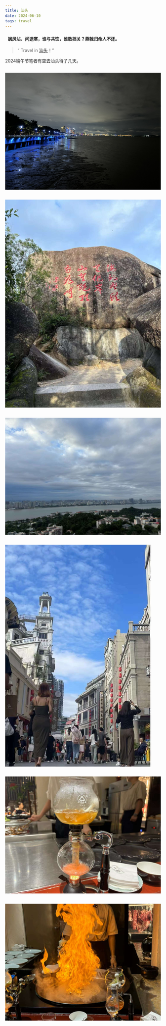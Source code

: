 ```yaml
---
title: 汕头
date: 2024-06-10
tags: travel
---
```


### `` 飒风沾、问途寒，谁与共饮，谁敢挡关？燕戟归命人不还。``



> “ Travel in [汕头](https://zh.wikipedia.org/wiki/%E6%B1%95%E5%A4%B4%E5%B8%82)！”

2024端午节笔者有空去汕头待了几天。

##

<img src="20240610/20240610_1.jpg" alt="汕头 潮人码头" style="zoom:70%;" />



##

<img src="20240610/20240610_2.jpg" alt="汕头 礐石风景名胜区" style="zoom:70%;" />



##

<img src="20240610/20240610_3.jpg" alt="汕头 礐石风景名胜区" style="zoom:70%;" />

##

<img src="20240610/20240610_4.jpg" alt="汕头 小公园" style="zoom:70%;" />



##

<img src="20240610/20240610_5.jpg" alt="汕头 私房菜" style="zoom:70%;" />



##

<img src="20240610/20240610_6.jpg" alt="汕头 私房菜" style="zoom:70%;" />







